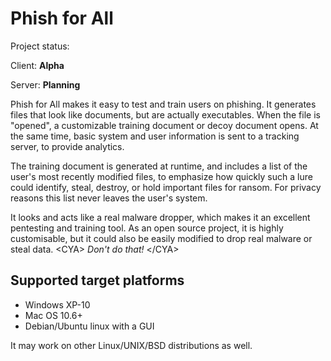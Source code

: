 # Phish for All

Project status:

Client: **Alpha**

Server: **Planning**

Phish for All makes it easy to test and train users on phishing. It generates files that look like documents, but are 
actually executables. When the file is "opened", a customizable training document or decoy document opens. At the same 
time, basic system and user information is sent to a tracking server, to provide analytics.

The training document is generated at runtime, and includes a list of the user's most recently modified files, to 
emphasize how quickly such a lure could identify, steal, destroy, or hold important files for ransom. For privacy 
reasons this list never leaves the user's system.

It looks and acts like a real malware dropper, which makes it an excellent pentesting and training tool. As an open 
source project, it is highly customisable, but it could also be easily modified to drop real malware or steal data. 
&lt;CYA&gt; *Don't do that!* &lt;/CYA&gt;

## Supported target platforms
 
- Windows XP-10
- Mac OS 10.6+
- Debian/Ubuntu linux with a GUI

It may work on other Linux/UNIX/BSD distributions as well.

